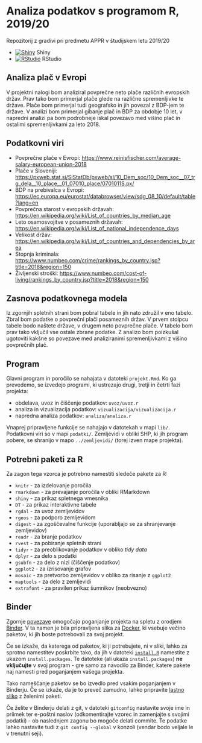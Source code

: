 # Analiza podatkov s programom R, 2019/20

Repozitorij z gradivi pri predmetu APPR v študijskem letu 2019/20

* [![Shiny](http://mybinder.org/badge.svg)](http://mybinder.org/v2/gh/Lenart11/APPR-2019-20/master?urlpath=shiny/APPR-2019-20/projekt.Rmd) Shiny
* [![RStudio](http://mybinder.org/badge.svg)](http://mybinder.org/v2/gh/Lenart11/APPR-2019-20/master?urlpath=rstudio) RStudio

## Analiza plač v Evropi

V projektni nalogi bom analiziral povprečne neto plače različnih evropskih držav. Prav tako bom primerjal plače glede na različne spremenljivke te države. Plače bom primerjal tudi geografsko in jih povezal z BDP-jem te države.
V analizi bom primerjal gibanje plač in BDP za obdobje 10 let, v napredni analizi pa bom podrobneje iskal povezavo med višino plač in ostalimi spremenljivkami za leto 2018.

## Podatkovni viri

* Povprečne plače v Evropi: https://www.reinisfischer.com/average-salary-european-union-2018
* Plače v Sloveniji: https://pxweb.stat.si/SiStatDb/pxweb/sl/10_Dem_soc/10_Dem_soc__07_trg_dela__10_place__01_07010_place/0701011S.px/
* BDP na prebivalca v Evropi: https://ec.europa.eu/eurostat/databrowser/view/sdg_08_10/default/table?lang=en
* Povprečna starost v evropskih državah: https://en.wikipedia.org/wiki/List_of_countries_by_median_age
* Leto osamosvojitve v posameznih državah: https://en.wikipedia.org/wiki/List_of_national_independence_days
* Velikost držav: https://en.wikipedia.org/wiki/List_of_countries_and_dependencies_by_area
* Stopnja kriminala: https://www.numbeo.com/crime/rankings_by_country.jsp?title=2018&region=150
* Življenski stroški: https://www.numbeo.com/cost-of-living/rankings_by_country.jsp?title=2018&region=150

## Zasnova podatkovnega modela

Iz zgornjih spletnih strani bom pobral tabele in jih nato združil v eno tabelo. Zbral bom podatke o povprečni plači posameznih držav. V prvem stolpcu tabele bodo naštete države, v drugem neto povprečne plače. V tabelo bom prav tako vključil vse ostale zbrane podatke. Z analizo bom poizkušal ugotoviti kakšne so povezave med analiziranimi spremenljivkami z višino povprečnih plač.

## Program

Glavni program in poročilo se nahajata v datoteki `projekt.Rmd`.
Ko ga prevedemo, se izvedejo programi, ki ustrezajo drugi, tretji in četrti fazi projekta:

* obdelava, uvoz in čiščenje podatkov: `uvoz/uvoz.r`
* analiza in vizualizacija podatkov: `vizualizacija/vizualizacija.r`
* napredna analiza podatkov: `analiza/analiza.r`

Vnaprej pripravljene funkcije se nahajajo v datotekah v mapi `lib/`.
Podatkovni viri so v mapi `podatki/`.
Zemljevidi v obliki SHP, ki jih program pobere,
se shranijo v mapo `../zemljevidi/` (torej izven mape projekta).

## Potrebni paketi za R

Za zagon tega vzorca je potrebno namestiti sledeče pakete za R:

* `knitr` - za izdelovanje poročila
* `rmarkdown` - za prevajanje poročila v obliki RMarkdown
* `shiny` - za prikaz spletnega vmesnika
* `DT` - za prikaz interaktivne tabele
* `rgdal` - za uvoz zemljevidov
* `rgeos` - za podporo zemljevidom
* `digest` - za zgoščevalne funkcije (uporabljajo se za shranjevanje zemljevidov)
* `readr` - za branje podatkov
* `rvest` - za pobiranje spletnih strani
* `tidyr` - za preoblikovanje podatkov v obliko *tidy data*
* `dplyr` - za delo s podatki
* `gsubfn` - za delo z nizi (čiščenje podatkov)
* `ggplot2` - za izrisovanje grafov
* `mosaic` - za pretvorbo zemljevidov v obliko za risanje z `ggplot2`
* `maptools` - za delo z zemljevidi
* `extrafont` - za pravilen prikaz šumnikov (neobvezno)

## Binder

Zgornje [povezave](#analiza-podatkov-s-programom-r-201819)
omogočajo poganjanje projekta na spletu z orodjem [Binder](https://mybinder.org/).
V ta namen je bila pripravljena slika za [Docker](https://www.docker.com/),
ki vsebuje večino paketov, ki jih boste potrebovali za svoj projekt.

Če se izkaže, da katerega od paketov, ki ji potrebujete, ni v sliki,
lahko za sprotno namestitev poskrbite tako,
da jih v datoteki [`install.R`](install.R) namestite z ukazom `install.packages`.
Te datoteke (ali ukaza `install.packages`) **ne vključujte** v svoj program -
gre samo za navodilo za Binder, katere pakete naj namesti pred poganjanjem vašega projekta.

Tako nameščanje paketov se bo izvedlo pred vsakim poganjanjem v Binderju.
Če se izkaže, da je to preveč zamudno,
lahko pripravite [lastno sliko](https://github.com/jaanos/APPR-docker) z želenimi paketi.

Če želite v Binderju delati z git,
v datoteki `gitconfig` nastavite svoje ime in priimek ter e-poštni naslov
(odkomentirajte vzorec in zamenjajte s svojimi podatki) -
ob naslednjem zagonu bo mogoče delati commite.
Te podatke lahko nastavite tudi z `git config --global` v konzoli
(vendar bodo veljale le v trenutni seji).
